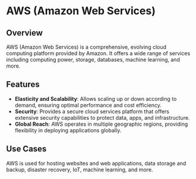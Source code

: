 # AWS (Amazon Web Services)

## Overview
AWS (Amazon Web Services) is a comprehensive, evolving cloud computing platform provided by Amazon. It offers a wide range of services including computing power, storage, databases, machine learning, and more.

## Features
- **Elasticity and Scalability**: Allows scaling up or down according to demand, ensuring optimal performance and cost efficiency.
- **Security**: Provides a secure cloud services platform that offers extensive security capabilities to protect data, apps, and infrastructure.
- **Global Reach**: AWS operates in multiple geographic regions, providing flexibility in deploying applications globally.

## Use Cases
AWS is used for hosting websites and web applications, data storage and backup, disaster recovery, IoT, machine learning, and more.
